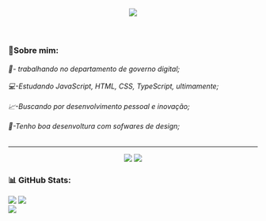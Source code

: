 <h1 align="center">
    <img src="https://readme-typing-svg.herokuapp.com/?font=Righteous&size=35&center=true&vCenter=true&width=500&height=70&duration=4000&lines=+Eu+Sou+o+João+🐤;" />
</h1><br>

### 💫Sobre mim:
###### 🏢- trabalhando no departamento de governo digital;<br><br>💻-Estudando JavaScript, HTML, CSS, TypeScript, ultimamente;<br><br>📈-Buscando por desenvolvimento pessoal e inovação;<br><br>🎨-Tenho boa desenvoltura com sofwares de design;<br>
------
<div align="center">
    <img src="https://skillicons.dev/icons?i=html,css,javascript,c,typescript,nodejs,docker,git" />
    <img src="https://skillicons.dev/icons?i=photoshop,illustrator,vscode,github,aws" /><br>
</div>

### 📊 GitHub Stats:
![](https://github-readme-stats.vercel.app/api?username=joaoSilva240&theme=dark&hide_border=true&include_all_commits=false&count_private=false)
![](https://github-readme-streak-stats.herokuapp.com/?user=joaoSilva240&theme=dark&hide_border=true)<br/>
![](https://github-readme-stats.vercel.app/api/top-langs/?username=joaoSilva240&theme=dark&hide_border=true&include_all_commits=false&count_private=false&layout=compact)
